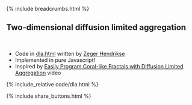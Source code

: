 {% include breadcrumbs.html %}

## Two-dimensional diffusion limited aggregation
<div class="header_line"><br/></div>

- Code in [dla.html](https://github.com/zhendrikse/science/blob/main/dla/code/dla.html) 
  written by [Zeger Hendrikse](https://www.hendrikse.name/) 
- Implemented in pure Javascript!
- Inspired by [Easily Program Coral-like Fractals with Diffusion Limited Aggregation](https://www.youtube.com/watch?v=4_8a8JwXLp4) video

{% include_relative code/dla.html %}

<p style="clear: both;"></p>

{% include share_buttons.html %}
